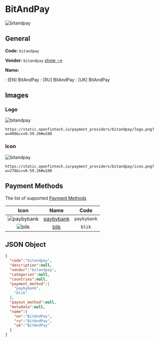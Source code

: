 
# BitAndPay 
![bitandpay](https://static.openfintech.io/payment_providers/bitandpay/logo.png?w=400&c=v0.59.26#w100)  

## General 
 
**Code:** `bitandpay` 
 
**Vendor:** `bitandpay` [show -->](/vendors/bitandpay/) 
 
**Name:** 
 
:	[EN] BitAndPay 
:	[RU] BitAndPay 
:	[UK] BitAndPay 
 

## Images 

### Logo 
 
![bitandpay](https://static.openfintech.io/payment_providers/bitandpay/logo.png?w=400&c=v0.59.26#w100)  

```
https://static.openfintech.io/payment_providers/bitandpay/logo.png?w=400&c=v0.59.26#w100
```  

### Icon 
 
![bitandpay](https://static.openfintech.io/payment_providers/bitandpay/icon.png?w=278&c=v0.59.26#w100)  

```
https://static.openfintech.io/payment_providers/bitandpay/icon.png?w=278&c=v0.59.26#w100
```  

## Payment Methods 
 
The list of supported [Payment Methods](/payment-methods/) 

|Icon|Name|Code| 
|:---:|:---:|:---:| 
|![paybybank](https://static.openfintech.io/payment_methods/paybybank/icon.png?w=278&c=v0.59.26#w100) |[paybybank](/payment-methods/paybybank/)|`paybybank`| 
|![blik](https://static.openfintech.io/payment_methods/blik/icon.png?w=278&c=v0.59.26#w100) |[blik](/payment-methods/blik/)|`blik`| 
 

## JSON Object 

```json
{
  "code":"bitandpay",
  "description":null,
  "vendor":"bitandpay",
  "categories":null,
  "countries":null,
  "payment_method":[
    "paybybank",
    "blik"
  ],
  "payout_method":null,
  "metadata":null,
  "name":{
    "en":"BitAndPay",
    "ru":"BitAndPay",
    "uk":"BitAndPay"
  }
}
```  
